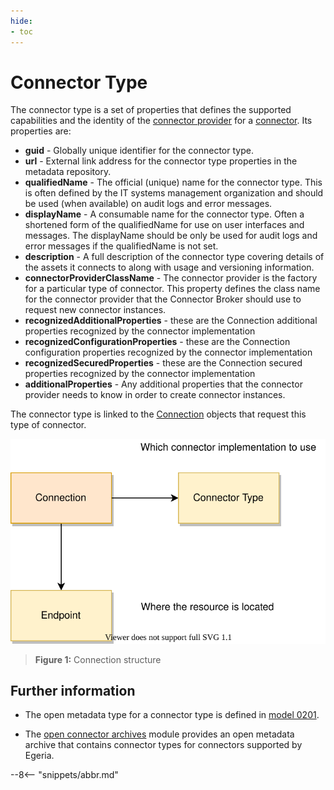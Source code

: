 ```yaml
---
hide:
- toc
---
```


<!-- SPDX-License-Identifier: CC-BY-4.0 -->
<!-- Copyright Contributors to the ODPi Egeria project. -->

# Connector Type

The connector type is a set of properties that defines the 
supported capabilities and the identity of the [connector provider](connector-provider.md)
for a [connector](connector.md).  Its properties are:

 - **guid** - Globally unique identifier for the connector type.
 - **url** - External link address for the connector type properties in the metadata repository.  
 - **qualifiedName** - The official (unique) name for the connector type. This is often defined by the IT
    systems management organization and should be used (when available) on audit logs and error messages.
 - **displayName** - A consumable name for the connector type.   Often a shortened form of the qualifiedName for use
  on user interfaces and messages.  The displayName should be only be used for audit logs and error messages
  if the qualifiedName is not set.
 - **description** - A full description of the connector type covering details of the assets it connects to
   along with usage and versioning information.
 - **connectorProviderClassName** - The connector provider is the factory for a particular type of connector.
 This property defines the class name for the connector provider that the Connector Broker should use to request
 new connector instances.
 - **recognizedAdditionalProperties** - these are the Connection additional properties recognized by the connector implementation
 - **recognizedConfigurationProperties** - these are the Connection configuration properties recognized by the connector implementation
 - **recognizedSecuredProperties** - these are the Connection secured properties recognized by the connector implementation
 - **additionalProperties** - Any additional properties that the connector provider needs to know in order to
  create connector instances.  

The connector type is linked to the
[Connection](connection.md) objects that request this type of connector.


![Connection Structure](connection.svg)
> **Figure 1:** Connection structure


## Further information

- The open metadata type for a connector type is defined in [model 0201](/egeria-docs/types/2/0201-Connectors-and-Connections).

- The [open connector archives](https://github.com/odpi/egeria/tree/master/open-metadata-resources/open-metadata-archives/open-connector-archives)  module provides an open metadata archive that contains connector types for connectors supported by Egeria.


--8<-- "snippets/abbr.md"